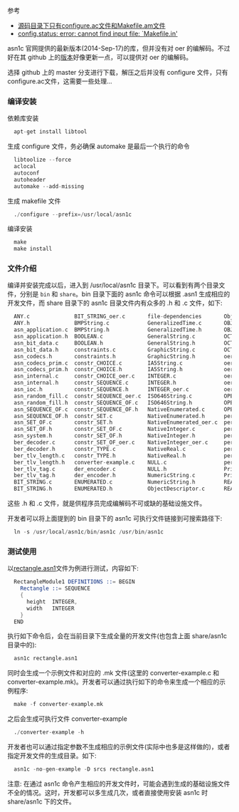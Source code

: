 
参考
- [源码目录下只有configure.ac文件和Makefile.am文件](https://blog.csdn.net/zhbpd/article/details/78179639)
- [config.status: error: cannot find input file: `Makefile.in'](https://blog.csdn.net/qianggezhishen/article/details/48622999)

asn1c 官网提供的最新版本(2014-Sep-17)的库，但并没有对 oer 的编解码。不过好在其 github 上的[版本](https://github.com/vlm/asn1c)好像更新一点，可以提供对 oer 的编解码。

选择 github 上的 master 分支进行下载，解压之后并没有 configure 文件，只有 configure.ac文件，这需要一些处理...

### 编译安装

依赖库安装
```s
  apt-get install libtool
```

生成 configure 文件，务必确保 automake 是最后一个执行的命令
```s
  libtoolize --force
  aclocal
  autoconf
  autoheader
  automake --add-missing
```

生成 makefile 文件
```s
  ./configure --prefix=/usr/local/asn1c
```

编译安装
```s
  make
  make install
```

### 文件介绍

编译并安装完成以后，进入到 /usr/local/asn1c 目录下。可以看到有两个目录文件，分别是 `bin` 和 `share`。bin 目录下面的 asn1c 命令可以根据 .asn1 生成相应的开发文件，而 share 目录下的 asn1c 目录文件内有众多的 .h 和 .c 文件，如下:
```c
  ANY.c              BIT_STRING_oer.c       file-dependencies       ObjectDescriptor.h   REAL.h
  ANY.h              BMPString.c            GeneralizedTime.c       OBJECT_IDENTIFIER.c  RELATIVE-OID.c
  asn_application.c  BMPString.h            GeneralizedTime.h       OBJECT_IDENTIFIER.h  RELATIVE-OID.h
  asn_application.h  BOOLEAN.c              GeneralString.c         OCTET_STRING.c       standard-modules
  asn_bit_data.c     BOOLEAN.h              GeneralString.h         OCTET_STRING.h       T61String.c
  asn_bit_data.h     constraints.c          GraphicString.c         OCTET_STRING_oer.c   T61String.h
  asn_codecs.h       constraints.h          GraphicString.h         oer_decoder.c        TeletexString.c
  asn_codecs_prim.c  constr_CHOICE.c        IA5String.c             oer_decoder.h        TeletexString.h
  asn_codecs_prim.h  constr_CHOICE.h        IA5String.h             oer_encoder.c        UniversalString.c
  asn_internal.c     constr_CHOICE_oer.c    INTEGER.c               oer_encoder.h        UniversalString.h
  asn_internal.h     constr_SEQUENCE.c      INTEGER.h               oer_support.c        UTCTime.c
  asn_ioc.h          constr_SEQUENCE.h      INTEGER_oer.c           oer_support.h        UTCTime.h
  asn_random_fill.c  constr_SEQUENCE_oer.c  ISO646String.c          OPEN_TYPE.c          UTF8String.c
  asn_random_fill.h  constr_SEQUENCE_OF.c   ISO646String.h          OPEN_TYPE.h          UTF8String.h
  asn_SEQUENCE_OF.c  constr_SEQUENCE_OF.h   NativeEnumerated.c      OPEN_TYPE_oer.c      VideotexString.c
  asn_SEQUENCE_OF.h  constr_SET.c           NativeEnumerated.h      per_decoder.c        VideotexString.h
  asn_SET_OF.c       constr_SET.h           NativeEnumerated_oer.c  per_decoder.h        VisibleString.c
  asn_SET_OF.h       constr_SET_OF.c        NativeInteger.c         per_encoder.c        VisibleString.h
  asn_system.h       constr_SET_OF.h        NativeInteger.h         per_encoder.h        xer_decoder.c
  ber_decoder.c      constr_SET_OF_oer.c    NativeInteger_oer.c     per_opentype.c       xer_decoder.h
  ber_decoder.h      constr_TYPE.c          NativeReal.c            per_opentype.h       xer_encoder.c
  ber_tlv_length.c   constr_TYPE.h          NativeReal.h            per_support.c        xer_encoder.h
  ber_tlv_length.h   converter-example.c    NULL.c                  per_support.h        xer_support.c
  ber_tlv_tag.c      der_encoder.c          NULL.h                  PrintableString.c    xer_support.h
  ber_tlv_tag.h      der_encoder.h          NumericString.c         PrintableString.h
  BIT_STRING.c       ENUMERATED.c           NumericString.h         README
  BIT_STRING.h       ENUMERATED.h           ObjectDescriptor.c      REAL.c
```
这些 .h 和 .c 文件，就是供程序员完成编解码不可或缺的基础设施文件。

开发者可以将上面提到的 bin 目录下的 asn1c 可执行文件链接到可搜索路径下:
```s
  ln -s /usr/local/asn1c/bin/asn1c /usr/bin/asn1c
```

### 测试使用

以[rectangle.asn1](t/rectangle.asn1)文件为例进行测试，内容如下:
```s
  RectangleModule1 DEFINITIONS ::= BEGIN
    Rectangle ::= SEQUENCE 
    {
      height  INTEGER,
      width   INTEGER
    }
  END
```

执行如下命令后，会在当前目录下生成全量的开发文件(也包含上面 share/asn1c 目录中的):
```s
  asn1c rectangle.asn1
```
同时会生成一个示例文件和对应的 .mk 文件(这里的 converter-example.c 和 converter-example.mk)。开发者可以通过执行如下的命令来生成一个相应的示例程序:
```s
  make -f converter-example.mk
```

之后会生成可执行文件 converter-example 
```s
  ./converter-example -h
```

开发者也可以通过指定参数不生成相应的示例文件(实际中也多是这样做的)，或者指定开发文件的生成目录。如下:
```s
  asn1c -no-gen-example -D srcs rectangle.asn1
```

注意: 在通过 asn1c 命令产生相应的开发文件时，可能会遇到生成的基础设施文件不全的情况。这时，开发都可以多生成几次，或者直接使用安装 asn1c 时 share/asn1c 下的文件。
